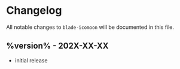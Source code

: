 # Changelog

All notable changes to `blade-icomoon` will be documented in this file.

## %version% - 202X-XX-XX

- initial release

